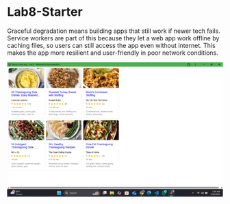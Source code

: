 # Lab8-Starter
Graceful degradation means building apps that still work if newer tech fails. Service workers are part of this because they let a web app work offline by caching files, so users can still access the app even without internet. This makes the app more resilient and user-friendly in poor network conditions.

![alt text](pwa.png)